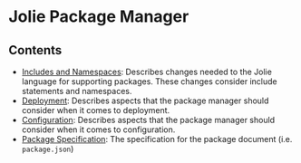 # Jolie Package Manager

## Contents

  - [Includes and Namespaces](includes_and_namespaces/README.md): Describes
    changes needed to the Jolie language for supporting packages. These changes
    consider include statements and namespaces.
  - [Deployment](deployment/README.md): Describes aspects that the package
    manager should consider when it comes to deployment.
  - [Configuration](configuration/README.md): Describes aspects that the package
    manager should consider when it comes to configuration.
  - [Package Specification](package_spec/README.md): The specification for the
    package document (i.e. `package.json`)
